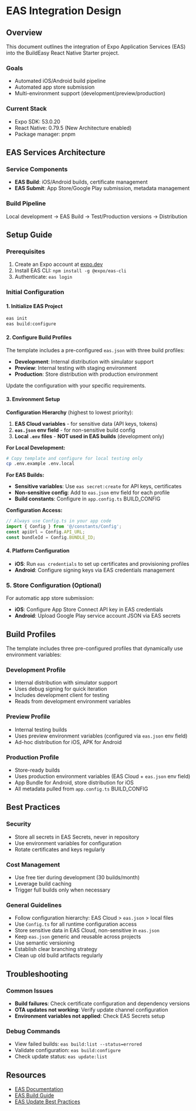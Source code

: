 # EAS Integration Design

## Overview

This document outlines the integration of Expo Application Services (EAS) into the BuildEasy React Native Starter project.

### Goals

- Automated iOS/Android build pipeline
- Automated app store submission
- Multi-environment support (development/preview/production)

### Current Stack

- Expo SDK: 53.0.20
- React Native: 0.79.5 (New Architecture enabled)
- Package manager: pnpm

## EAS Services Architecture

### Service Components

- **EAS Build**: iOS/Android builds, certificate management
- **EAS Submit**: App Store/Google Play submission, metadata management

### Build Pipeline

Local development → EAS Build → Test/Production versions → Distribution

## Setup Guide

### Prerequisites

1. Create an Expo account at [expo.dev](https://expo.dev)
2. Install EAS CLI: `npm install -g @expo/eas-cli`
3. Authenticate: `eas login`

### Initial Configuration

#### 1. Initialize EAS Project

```bash
eas init
eas build:configure
```

#### 2. Configure Build Profiles

The template includes a pre-configured `eas.json` with three build profiles:

- **Development**: Internal distribution with simulator support
- **Preview**: Internal testing with staging environment
- **Production**: Store distribution with production environment

Update the configuration with your specific requirements.

#### 3. Environment Setup

**Configuration Hierarchy** (highest to lowest priority):

1. **EAS Cloud variables** - for sensitive data (API keys, tokens)
2. **`eas.json` env field** - for non-sensitive build config
3. **Local `.env` files** - **NOT used in EAS builds** (development only)

**For Local Development:**

```bash
# Copy template and configure for local testing only
cp .env.example .env.local
```

**For EAS Builds:**

- **Sensitive variables**: Use `eas secret:create` for API keys, certificates
- **Non-sensitive config**: Add to `eas.json` env field for each profile
- **Build constants**: Configure in `app.config.ts` BUILD_CONFIG

**Configuration Access:**

```typescript
// Always use Config.ts in your app code
import { Config } from '@/constants/Config';
const apiUrl = Config.API_URL;
const bundleId = Config.BUNDLE_ID;
```

#### 4. Platform Configuration

- **iOS**: Run `eas credentials` to set up certificates and provisioning profiles
- **Android**: Configure signing keys via EAS credentials management

### 5. Store Configuration (Optional)

For automatic app store submission:

- **iOS**: Configure App Store Connect API key in EAS credentials
- **Android**: Upload Google Play service account JSON via EAS secrets

## Build Profiles

The template includes three pre-configured profiles that dynamically use environment variables:

### Development Profile

- Internal distribution with simulator support
- Uses debug signing for quick iteration
- Includes development client for testing
- Reads from development environment variables

### Preview Profile

- Internal testing builds
- Uses preview environment variables (configured via `eas.json` env field)
- Ad-hoc distribution for iOS, APK for Android

### Production Profile

- Store-ready builds
- Uses production environment variables (EAS Cloud + `eas.json` env field)
- App Bundle for Android, store distribution for iOS
- All metadata pulled from `app.config.ts` BUILD_CONFIG

## Best Practices

### Security

- Store all secrets in EAS Secrets, never in repository
- Use environment variables for configuration
- Rotate certificates and keys regularly

### Cost Management

- Use free tier during development (30 builds/month)
- Leverage build caching
- Trigger full builds only when necessary

### General Guidelines

- Follow configuration hierarchy: EAS Cloud > `eas.json` > local files
- Use `Config.ts` for all runtime configuration access
- Store sensitive data in EAS Cloud, non-sensitive in `eas.json`
- Keep `eas.json` generic and reusable across projects
- Use semantic versioning
- Establish clear branching strategy
- Clean up old build artifacts regularly

## Troubleshooting

### Common Issues

- **Build failures**: Check certificate configuration and dependency versions
- **OTA updates not working**: Verify update channel configuration
- **Environment variables not applied**: Check EAS Secrets setup

### Debug Commands

- View failed builds: `eas build:list --status=errored`
- Validate configuration: `eas build:configure`
- Check update status: `eas update:list`

## Resources

- [EAS Documentation](https://docs.expo.dev/eas/)
- [EAS Build Guide](https://docs.expo.dev/build/introduction/)
- [EAS Update Best Practices](https://docs.expo.dev/eas-update/introduction/)
